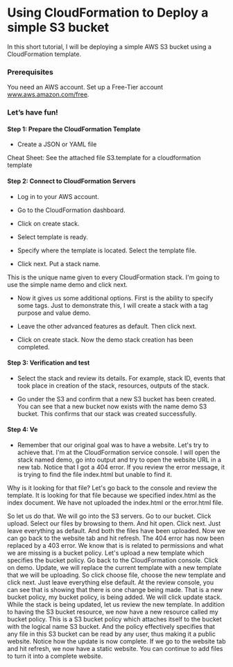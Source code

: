 # Using CloudFormation to Deploy a simple S3 bucket

 In this short tutorial, I will be deploying a simple AWS S3 bucket using a CloudFormation template. 
 
### Prerequisites

You need an AWS account. Set up a Free-Tier account www.aws.amazon.com/free.

### Let’s have fun!

#### Step 1: Prepare the CloudFormation Template
 
 - Create a JSON or YAML file 
 
Cheat Sheet: See the attached file S3.template for a cloudformation template

#### Step 2: Connect to CloudFormation Servers

- Log in to your AWS account. 

- Go to the CloudFormation dashboard. 

- Click on create stack. 

- Select template is ready. 

- Specify where the template is located. Select the template file. 

- Click next. Put a stack name. 

This is the unique name given to every CloudFormation stack. I'm going to use the simple name demo and click next. 

- Now it gives us some additional options. First is the ability to specify some tags. Just to demonstrate this, I will create a stack with a tag purpose and value demo. 

- Leave the other advanced features as default. Then click next. 

- Click on create stack. Now the demo stack creation has been completed.


#### Step 3: Verification and test

- Select the stack and review its details. For example, stack ID, events that took place in creation of the stack, resources, outputs of the stack. 

- Go under the S3 and confirm that a new S3 bucket has been created. You can see that a new bucket now exists with the name demo S3 bucket. This confirms that our stack was created successfully.


#### Step 4: Ve

- Remember that our original goal was to have a website. Let's try to achieve that. I'm at the CloudFormation service console. I will open the stack named demo, go into output and try to open the website URL in a new tab. Notice that I got a 404 error. If you review the error message, it is trying to find the file index.html but unable to find it. 

Why is it looking for that file? Let's go back to the console and review the template. It is looking for that file because we specified index.html as the index document. We have not uploaded the index.html or the error.html file. 


So let us do that. We will go into the S3 servers. Go to our bucket. Click upload. Select our files by browsing to them. And hit open. Click next. Just leave everything as default. And both the files have been uploaded. Now we can go back to the website tab and hit refresh. The 404 error has now been replaced by a 403 error. We know that is is related to permissions and what we are missing is a bucket policy. Let's upload a new template which specifies the bucket policy. Go back to the CloudFormation console. Click on demo. Update, we will replace the current template with a new template that we will be uploading. So click choose file, choose the new template and click next. Just leave everything else default. At the review console, you can see that is showing that there is one change being made. That is a new bucket policy, my bucket policy, is being added. We will click update stack. While the stack is being updated, let us review the new template. In addition to having the S3 bucket resource, we now have a new resource called my bucket policy. This is a S3 bucket policy which attaches itself to the bucket with the logical name S3 bucket. And the policy effectively specifies that any file in this S3 bucket can be read by any user, thus making it a public website. Notice how the update is now complete. If we go to the website tab and hit refresh, we now have a static website. You can continue to add files to turn it into a complete website.